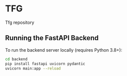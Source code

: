 # TFG
Tfg repository
## Running the FastAPI Backend

To run the backend server locally (requires Python 3.8+):

```bash
cd backend
pip install fastapi uvicorn pydantic
uvicorn main:app --reload
